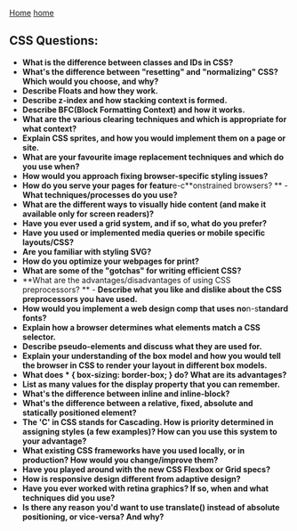 [Home] [home]

## CSS Questions:
- **What is the difference between classes and IDs in CSS?**
- **What's the difference between "resetting" and "normalizing" CSS? Which would you choose, and why?**
- **Describe Floats and how they work.**
- **Describe z-index and how stacking context is formed.**
- **Describe BFC(Block Formatting Context) and how it works.**
- **What are the various clearing techniques and which is appropriate for what context?**
- **Explain CSS sprites, and how you would implement them on a page or site.**
- **What are your favourite image replacement techniques and which do you use when?**
- **How would you approach fixing browser-specific styling issues?**
- **How do you serve your pages for featur**e-c**onstrained browsers?
**  - **What techniques/processes do you use?**
- **What are the different ways to visually hide content (and make it available only for screen readers)?**
- **Have you ever used a grid system, and if so, what do you prefer?**
- **Have you used or implemented media queries or mobile specific layouts/CSS?**
- **Are you familiar with styling SVG?**
- **How do you optimize your webpages for print?**
- **What are some of the "gotchas" for writing efficient CSS?**
- **What are the advantages/disadvantages of using CSS preprocessors?
**  - **Describe what you like and dislike about the CSS preprocessors you have used.**
- **How would you implement a web design comp that uses no**n-s**tandard fonts?**
- **Explain how a browser determines what elements match a CSS selector.**
- **Describe pseudo-elements and discuss what they are used for.**
- **Explain your understanding of the box model and how you would tell the browser in CSS to render your layout in different box models.**
- **What does * { box-sizing: border-box; } do? What are its advantages?**
- **List as many values for the display property that you can remember.**
- **What's the difference between inline and inline-block?**
- **What's the difference between a relative, fixed, absolute and statically positioned element?**
- **The 'C' in CSS stands for Cascading. How is priority determined in assigning styles (a few examples)? How can you use this system to your advantage?**
- **What existing CSS frameworks have you used locally, or in production? How would you change/improve them?**
- **Have you played around with the new CSS Flexbox or Grid specs?**
- **How is responsive design different from adaptive design?**
- **Have you ever worked with retina graphics? If so, when and what techniques did you use?**
- **Is there any reason you'd want to use translate() instead of absolute positioning, or vice-versa? And why?**

[home]: ./README.md
